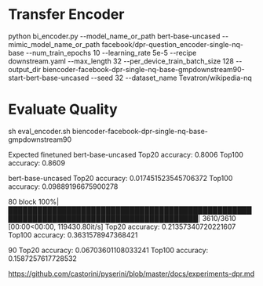 # Transfer Encoder

python bi_encoder.py --model_name_or_path bert-base-uncased --mimic_model_name_or_path facebook/dpr-question_encoder-single-nq-base --num_train_epochs 10 --learning_rate 5e-5 --recipe downstream.yaml  --max_length 32 --per_device_train_batch_size 128 --output_dir biencoder-facebook-dpr-single-nq-base-gmpdownstream90-start-bert-base-uncased --seed 32 --dataset_name Tevatron/wikipedia-nq

# Evaluate Quality

sh eval_encoder.sh biencoder-facebook-dpr-single-nq-base-gmpdownstream90





Expected  finetuned bert-base-uncased
Top20	accuracy: 0.8006
Top100	accuracy: 0.8609


bert-base-uncased
Top20	accuracy: 0.017451523545706372
Top100	accuracy: 0.09889196675900278

80 block
100%|█████████████████████████████████████████████████████████████████████████████████████████| 3610/3610 [00:00<00:00, 119430.80it/s]
Top20	accuracy: 0.21357340720221607
Top100	accuracy: 0.3631578947368421


90 
Top20	accuracy: 0.06703601108033241
Top100	accuracy: 0.1587257617728532

https://github.com/castorini/pyserini/blob/master/docs/experiments-dpr.md
